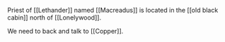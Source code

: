 Priest of [[Lethander]] named [[Macreadus]] is located in the [[old black cabin]] north of [[Lonelywood]].

We need to back and talk to [[Copper]].
